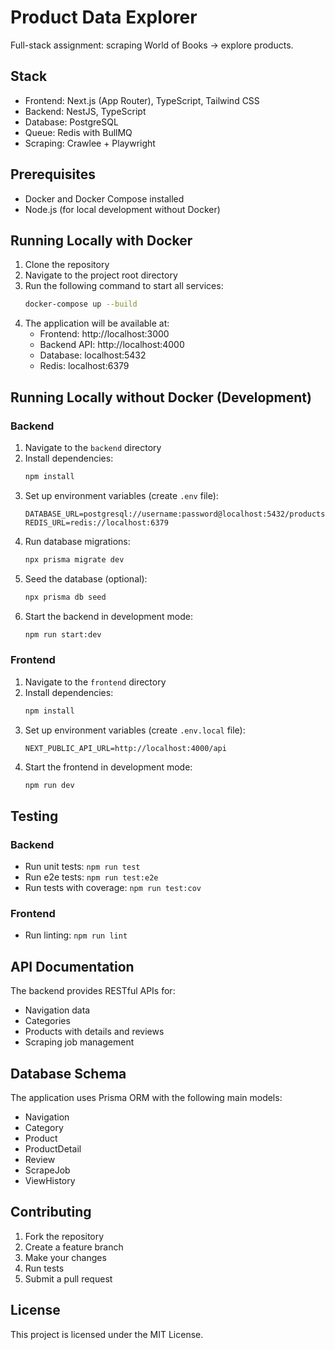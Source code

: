 # Product Data Explorer

Full-stack assignment: scraping World of Books → explore products.

## Stack
- Frontend: Next.js (App Router), TypeScript, Tailwind CSS
- Backend: NestJS, TypeScript
- Database: PostgreSQL
- Queue: Redis with BullMQ
- Scraping: Crawlee + Playwright

## Prerequisites
- Docker and Docker Compose installed
- Node.js (for local development without Docker)

## Running Locally with Docker
1. Clone the repository
2. Navigate to the project root directory
3. Run the following command to start all services:
   ```bash
   docker-compose up --build
   ```
4. The application will be available at:
   - Frontend: http://localhost:3000
   - Backend API: http://localhost:4000
   - Database: localhost:5432
   - Redis: localhost:6379

## Running Locally without Docker (Development)
### Backend
1. Navigate to the `backend` directory
2. Install dependencies:
   ```bash
   npm install
   ```
3. Set up environment variables (create `.env` file):
   ```
   DATABASE_URL=postgresql://username:password@localhost:5432/products
   REDIS_URL=redis://localhost:6379
   ```
4. Run database migrations:
   ```bash
   npx prisma migrate dev
   ```
5. Seed the database (optional):
   ```bash
   npx prisma db seed
   ```
6. Start the backend in development mode:
   ```bash
   npm run start:dev
   ```

### Frontend
1. Navigate to the `frontend` directory
2. Install dependencies:
   ```bash
   npm install
   ```
3. Set up environment variables (create `.env.local` file):
   ```
   NEXT_PUBLIC_API_URL=http://localhost:4000/api
   ```
4. Start the frontend in development mode:
   ```bash
   npm run dev
   ```

## Testing
### Backend
- Run unit tests: `npm run test`
- Run e2e tests: `npm run test:e2e`
- Run tests with coverage: `npm run test:cov`

### Frontend
- Run linting: `npm run lint`

## API Documentation
The backend provides RESTful APIs for:
- Navigation data
- Categories
- Products with details and reviews
- Scraping job management

## Database Schema
The application uses Prisma ORM with the following main models:
- Navigation
- Category
- Product
- ProductDetail
- Review
- ScrapeJob
- ViewHistory

## Contributing
1. Fork the repository
2. Create a feature branch
3. Make your changes
4. Run tests
5. Submit a pull request

## License
This project is licensed under the MIT License.
